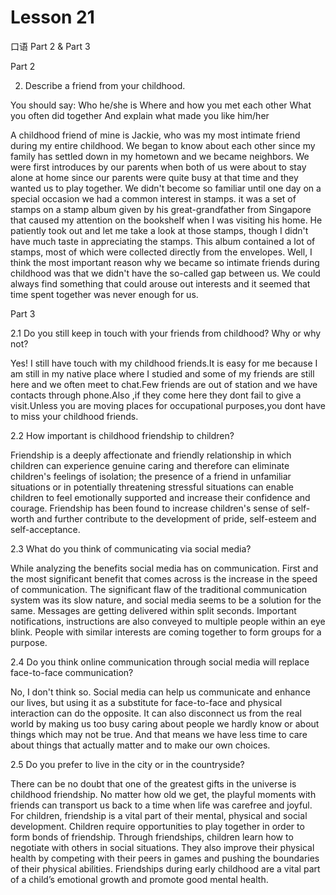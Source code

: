 # Lesson 21

口语 Part 2 & Part 3

Part 2

2.  Describe a friend from your childhood. 

You should say:
Who he/she is
Where and how you met each other
What you often did together
And explain what made you like him/her

A childhood friend of mine is Jackie, who was my most intimate friend during my entire childhood. We began to know about each other since my family has settled down in my hometown and we became neighbors. We were first introduces by our parents when both of us were about to stay alone at home since our parents were quite busy at that time and they wanted us to play together. We didn't become so familiar until one day on a special occasion we had a common interest in stamps. it was a set of stamps on a stamp album given by his great-grandfather from Singapore that caused my attention on the bookshelf when I was visiting his home. He patiently took out and let me take a look at those stamps, though I didn't have much taste in appreciating the stamps. This album contained a lot of stamps, most of which were collected directly from the envelopes. Well, I think the most important reason why we became so intimate friends during childhood was that we didn't have the so-called gap between us. We could always find something that could arouse out interests and it seemed that time spent together was never enough for us.

Part 3

2.1 Do you still keep in touch with your friends from childhood? Why or why not?

Yes! I still have touch with my childhood friends.It is easy for me because I am still in my native place where I studied and some of my friends are still here and we often meet to chat.Few friends are out of station and we have contacts through phone.Also ,if they come here they dont fail to give a visit.Unless you are moving places for occupational purposes,you dont have to miss your childhood friends.

2.2 How important is childhood friendship to children?

Friendship is a deeply affectionate and friendly relationship in which children can experience genuine caring and therefore can eliminate children's feelings of isolation; the presence of a friend in unfamiliar situations or in potentially threatening stressful situations can enable children to feel emotionally supported and increase their confidence and courage. Friendship has been found to increase children's sense of self-worth and further contribute to the development of pride, self-esteem and self-acceptance.

2.3 What do you think of communicating via social media?

While analyzing the benefits social media has on communication. First and the most significant benefit that comes across is the increase in the speed of communication. The significant flaw of the traditional communication system was its slow nature, and social media seems to be a solution for the same. Messages are getting delivered within split seconds. Important notifications, instructions are also conveyed to multiple people within an eye blink. People with similar interests are coming together to form groups for a purpose.

2.4 Do you think online communication through social media will replace face-to-face communication?

No, I don't think so. Social media can help us communicate and enhance our lives, but using it as a substitute for face-to-face and physical interaction can do the opposite. It can also disconnect us from the real world by making us too busy caring about people we hardly know or about things which may not be true. And that means we have less time to care about things that actually matter and to make our own choices.

2.5 Do you prefer to live in the city or in the countryside?

There can be no doubt that one of the greatest gifts in the universe is childhood friendship. No matter how old we get, the playful moments with friends can transport us back to a time when life was carefree and joyful. For children, friendship is a vital part of their mental, physical and social development. Children require opportunities to play together in order to form bonds of friendship. Through friendships, children learn how to negotiate with others in social situations. They also improve their physical health by competing with their peers in games and pushing the boundaries of their physical abilities. Friendships during early childhood are a vital part of a child’s emotional growth and promote good mental health.

